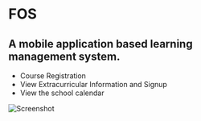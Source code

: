 # FOS
## A mobile application based learning management system. 

- Course Registration
- View Extracurricular Information and Signup
- View the school calendar

![Screenshot](/home/nihark/Programming/App/app/src/main/java/screenshot.png?raw=true "Screenshot")
